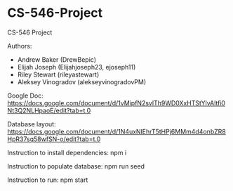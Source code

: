 # CS-546-Project
CS-546 Project

Authors:
- Andrew Baker (DrewBepic)
- Elijah Joseph (Elijahjoseph23, ejoseph11)
- Riley Stewart (rileyastewart)
- Aleksey Vinogradov (alekseyvinogradovPM)

Google Doc: https://docs.google.com/document/d/1vMipfN2svlTh9WD0XxHTStYlvAltfi0Nt3Q2NLHpaoE/edit?tab=t.0

Database layout: https://docs.google.com/document/d/1N4uxNlEhrT5tHPj6MMm4d4onbZR8HpR37sq58wfSN-o/edit?tab=t.0

Instruction to install dependencies: npm i

Instruction to populate database: npm run seed

Instruction to run: npm start